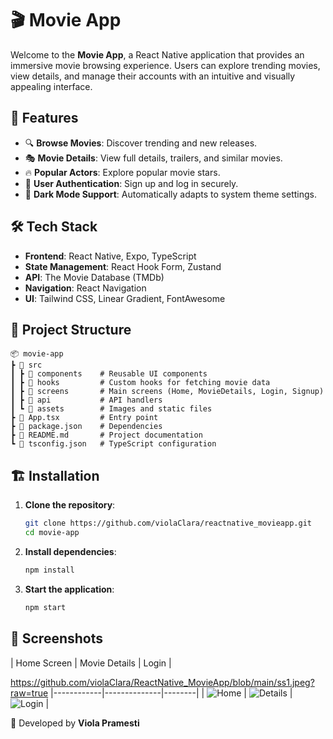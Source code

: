 # 🎬 Movie App

Welcome to the **Movie App**, a React Native application that provides an immersive movie browsing experience. Users can explore trending movies, view details, and manage their accounts with an intuitive and visually appealing interface.

## 🚀 Features

- 🔍 **Browse Movies**: Discover trending and new releases.
- 🎭 **Movie Details**: View full details, trailers, and similar movies.
- 🔥 **Popular Actors**: Explore popular movie stars.
- 📝 **User Authentication**: Sign up and log in securely.
- 🌙 **Dark Mode Support**: Automatically adapts to system theme settings.

## 🛠️ Tech Stack

- **Frontend**: React Native, Expo, TypeScript
- **State Management**: React Hook Form, Zustand
- **API**: The Movie Database (TMDb)
- **Navigation**: React Navigation
- **UI**: Tailwind CSS, Linear Gradient, FontAwesome

## 📂 Project Structure

```
📦 movie-app
┣ 📂 src
┃ ┣ 📂 components    # Reusable UI components
┃ ┣ 📂 hooks         # Custom hooks for fetching movie data
┃ ┣ 📂 screens       # Main screens (Home, MovieDetails, Login, Signup)
┃ ┣ 📂 api           # API handlers
┃ ┗ 📂 assets        # Images and static files
┣ 📜 App.tsx         # Entry point
┣ 📜 package.json    # Dependencies
┣ 📜 README.md       # Project documentation
┗ 📜 tsconfig.json   # TypeScript configuration
```

## 🏗️ Installation

1. **Clone the repository**:
   ```sh
   git clone https://github.com/violaClara/reactnative_movieapp.git
   cd movie-app
   ```
2. **Install dependencies**:
   ```sh
   npm install
   ```
3. **Start the application**:
   ```sh
   npm start
   ```

## 📸 Screenshots

| Home Screen | Movie Details | Login |

https://github.com/violaClara/ReactNative_MovieApp/blob/main/ss1.jpeg?raw=true
|------------|--------------|--------|
| ![Home](https://via.placeholder.com/200) | ![Details](https://via.placeholder.com/200) | ![Login](https://via.placeholder.com/200) |



📌 Developed by **Viola Pramesti**

